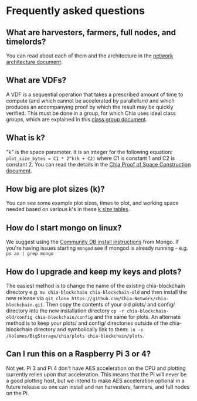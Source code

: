 # Frequently asked questions
## What are harvesters, farmers, full nodes, and timelords?

You can read about each of them and the architecture in the [network architecture document](https://github.com/Chia-Network/chia-blockchain/blob/master/docs/3-chia-network-architecture.md).

## What are VDFs?

A VDF is a sequential operation that takes a prescribed amount of time to compute (and which
cannot be accelerated by parallelism) and which produces an accompanying proof by which the
result may be quickly verified. This must be done in a group, for which Chia uses ideal class groups, which are explained in this [class group document](https://github.com/Chia-Network/oldvdf-competition/blob/master/classgroups.pdf).

## What is k?

"k" is the space parameter. It is an integer for the following equation: `plot_size_bytes = C1 * 2^k(k + C2)` where C1 is constant 1 and C2 is constant 2. You can  read the details in the [Chia Proof of Space Construction document](https://www.chia.net/assets/proof_of_space.pdf).

## How big are plot sizes (k)?

You can see some example plot sizes, times to plot, and working space needed based on various k's in these [k size tables](https://github.com/Chia-Network/chia-blockchain/wiki/k-sizes).

## How do I start mongo on linux? 

We suggest using the [Community DB install instructions](https://docs.mongodb.com/manual/administration/install-on-linux/) from Mongo. If you're having issues starting `mongod` see if mongod is already running - e.g. `ps ax | grep mongo`

## How do I upgrade and keep my keys and plots?

The easiest method is to change the name of the existing chia-blockchain directory e.g. `mv chia-blockchain chia-blockchain-old` and then install the new release via `git clone https://github.com/Chia-Network/chia-blockchain.git`. Then copy the contents of your old plots/ and config/ directory into the new installation directory `cp -r chia-blockchain-old/config chia-blockchain/config` and the same for plots. An alternate method is to keep your plots/ and config/ directories outside of the chia-blockchain directory and symbolically link to them: `ln -s /Volumes/BigStorage/chia/plots chia-blockchain/plots`.

## Can I run this on a Raspberry Pi 3 or 4?

Not yet. Pi 3 and Pi 4 don't have AES acceleration on the CPU and plotting currently relies upon that acceleration. This means that the Pi will never be a good plotting host, but we intend to make AES acceleration optional in a future release so one can install and run harvesters, farmers, and full nodes on the Pi.
